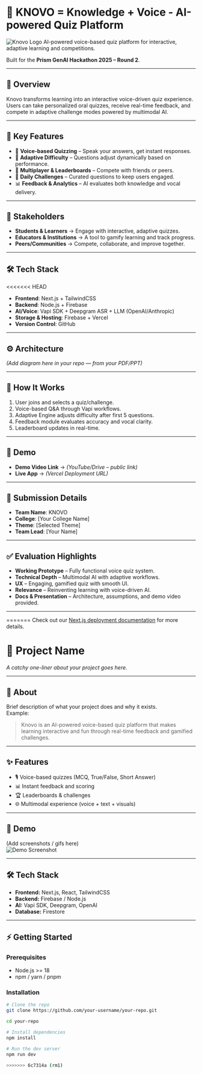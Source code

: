 # 🚀 KNOVO = Knowledge + Voice - AI-powered Quiz Platform  
![Knovo Logo](/logo.png)
AI-powered voice-based quiz platform for interactive, adaptive learning and competitions.  

Built for the **Prism GenAI Hackathon 2025 – Round 2**.  

---

## 🌟 Overview  

Knovo transforms learning into an interactive voice-driven quiz experience.  
Users can take personalized oral quizzes, receive real-time feedback, and compete in adaptive challenge modes powered by multimodal AI.  

---

## 🎯 Key Features  

- 🎤 **Voice-based Quizzing** – Speak your answers, get instant responses.  
- 🧠 **Adaptive Difficulty** – Questions adjust dynamically based on performance.  
- 👥 **Multiplayer & Leaderboards** – Compete with friends or peers.  
- 🔄 **Daily Challenges** – Curated questions to keep users engaged.  
- 📊 **Feedback & Analytics** – AI evaluates both knowledge and vocal delivery.  

---

## 👥 Stakeholders  

- **Students & Learners** → Engage with interactive, adaptive quizzes.  
- **Educators & Institutions** → A tool to gamify learning and track progress.  
- **Peers/Communities** → Compete, collaborate, and improve together.  

---

## 🛠️ Tech Stack  

<<<<<<< HEAD
- **Frontend**: Next.js + TailwindCSS  
- **Backend**: Node.js + Firebase  
- **AI/Voice**: Vapi SDK + Deepgram ASR + LLM (OpenAI/Anthropic)  
- **Storage & Hosting**: Firebase + Vercel  
- **Version Control**: GitHub  

---

## ⚙️ Architecture  

*(Add diagram here in your repo — from your PDF/PPT)*  

---

## 📌 How It Works  

1. User joins and selects a quiz/challenge.  
2. Voice-based Q&A through Vapi workflows.  
3. Adaptive Engine adjusts difficulty after first 5 questions.  
4. Feedback module evaluates accuracy and vocal clarity.  
5. Leaderboard updates in real-time.  

---

## 🎥 Demo  

- **Demo Video Link** → *(YouTube/Drive – public link)*  
- **Live App** → *(Vercel Deployment URL)*  

---

## 📂 Submission Details  

- **Team Name**: KNOVO  
- **College**: [Your College Name]  
- **Theme**: [Selected Theme]  
- **Team Lead**: [Your Name]  

---

## ✅ Evaluation Highlights  

- **Working Prototype** – Fully functional voice quiz system.  
- **Technical Depth** – Multimodal AI with adaptive workflows.  
- **UX** – Engaging, gamified quiz with smooth UI.  
- **Relevance** – Reinventing learning with voice-driven AI.  
- **Docs & Presentation** – Architecture, assumptions, and demo video provided.  

---
=======
Check out our [Next.js deployment documentation](https://nextjs.org/docs/app/building-your-application/deploying) for more details.

# 🚀 Project Name

_A catchy one-liner about your project goes here._

---

## 📖 About
Brief description of what your project does and why it exists.  
Example:  
> Knovo is an AI-powered voice-based quiz platform that makes learning interactive and fun through real-time feedback and gamified challenges.  

---

## ✨ Features
- 🎙️ Voice-based quizzes (MCQ, True/False, Short Answer)  
- 📊 Instant feedback and scoring  
- 🏆 Leaderboards & challenges  
- 🌐 Multimodal experience (voice + text + visuals)  

---

## 📸 Demo
(Add screenshots / gifs here)  
![Demo Screenshot](link-to-image-or-gif)

---

## 🛠️ Tech Stack
- **Frontend:** Next.js, React, TailwindCSS  
- **Backend:** Firebase / Node.js  
- **AI:** Vapi SDK, Deepgram, OpenAI  
- **Database:** Firestore  

---

## ⚡ Getting Started

### Prerequisites
- Node.js >= 18  
- npm / yarn / pnpm  

### Installation
```bash
# Clone the repo
git clone https://github.com/your-username/your-repo.git

cd your-repo

# Install dependencies
npm install

# Run the dev server
npm run dev

>>>>>>> 6c7314a (rm1)
